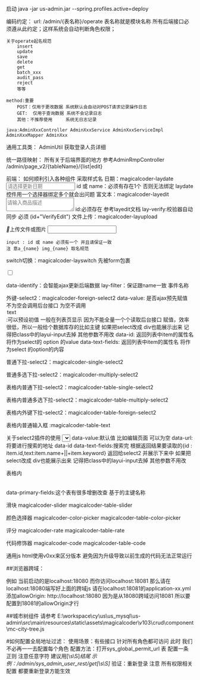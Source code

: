 启动
java -jar us-admin.jar --spring.profiles.active=deploy

编码约定：
    url: /admin/{表名称}/operate
        表名称就是模块名称 所有后端接口必须遵从此约定；这样系统会自动判断角色权限；
    
    关于operate起名规范
        insert
        update
        save
        delete
        get
        batch_xxx
        audit_pass
        reject
        等等
        
    method:重要
        POST：仅用于更改数据 系统默认会自动对POST请求记录操作日志
        GET:  仅用于查询数据 系统不会记录日志
        其他：不推荐使用     系统无日志记录
        
    java:AdminXxxController AdminXxxService AdminXxxServiceImpl AdminXxxMapper AdminXxx 
通用工具类：
    AdminUtil 获取登录人员详细
    
统一路径映射：
    所有关于后端界面的地方 参考AdminRmpController
        /admin/page_v2/{tableName}/{list|edit}
        
        
前端：
如何顺利引入各种组件
采取样式名
日期：magicalcoder-laydate
    <input type="text" class="magicalcoder-laydate layui-input" id="updateTime" name="updateTime" lay-verify="datetime" placeholder="请选择更新日期"  autocomplete="off" value=""/>
    id 或 name：必须有存在1个 否则无法绑定 laydate控件用一个选择器绑定多个就会出问题
富文本：magicalcoder-layedit
	<textarea id="goodsDescription" name="goodsDescription" placeholder="请输入商品描述" lay-verify="goodsDescriptionVerifyEdit" class="magicalcoder-layedit layui-textarea layui-hide" ></textarea>
    id:必须存在 参考layedit文档
    lay-verify:校验器自动同步 必须 (id+"VerifyEdit")
文件上传：magicalcoder-layupload
    <div class="layui-input-block">
        <a class="layui-btn a_imgSrc">
            <i class="layui-icon">&#xe67c;</i>上传文件或图片
        </a>
        <input class="layui-input" name="imgSrc" type="text" />
        <div class="layui-upload-list">
            <img class="layui-textarea layui-upload-img img_imgSrc" />
        </div>
    </div>
    
    input : id 或 name 必须有一个 并且请保证一致 
    注 意a_{name} img_{name} 取名规范
    
    
switch切换：magicalcoder-layswitch
先被form包裹
<form>
    <input type="checkbox" class="magicalcoder-layswitch" data-identify="111" name="publishStatus" lay-filter="publishStatus" lay-skin="switch" lay-text="是|否" />
</form>
    data-identify：会智能ajax更新后端数据
    lay-filter：保证跟name一致 事件名称

外键-select2：magicalcoder-foreign-select2
    data-value:
        是否ajax预先赋值 不为空会调用后台接口
        为空不调用 
    <option value="id">text</option>:可以预设初值 一般在列表页显示 因为不能全量一个个读取后台接口 赋值，效率很低，所以一般给个数据库存的比如主键
    如果把select改成 div也能展示出来 记得把class中的layui-input去掉 其他参数不用改
    data-id: 返回列表中item的属性名 将作为select的 option 的value
    data-text-fields: 返回列表中item的属性名 将作为select 的option的内容
    
普通下拉-select2：magicalcoder-single-select2

普通多选下拉-select2：magicalcoder-multiply-select2

表格内普通下拉-select2：magicalcoder-table-single-select2

表格内普通多选下拉-select2：magicalcoder-table-multiply-select2

表格内外键下拉-select2：magicalcoder-table-foreign-select2

表格内普通输入框 :magicalcoder-table-text

关于select2插件的使用
<select class="js-example-basic-single layui-input" lay-ignore="true" name="goodsCategoryId" data-value="1" data-url="admin/goods_category_rest/search" data-id="id" data-text-fields="name,keyword"></select>
data-value:默认值 比如编辑页面 可以为空
data-url:将要进行搜索的地址
data-id data-text-fields:搜索完 根据返回结果要读取的{id : item.id,text:item.name+||+item.keyword} 返回给select2 并展示下来中
    如果把select改成 div也能展示出来 记得把class中的layui-input去掉 其他参数不用改


表格内
	<table id="newsList" lay-filter="newsList" data-primary-fields="id"></table>
	data-primary-fields:这个表有很多增删改查 基于的主键名称
	
滑块 
magicalcoder-slider
magicalcoder-table-slider

颜色选择器
magicalcoder-color-picker
magicalcoder-table-color-picker

评分
magicalcoder-rate
magicalcoder-table-rate

代码修饰器
magicalcoder-code
magicalcoder-table-code


通用js html使用v0xx来区分版本 避免因为升级导致以前生成的代码无法正常运行

##浏览器跨域：
<script type="application/javascript">
        layui.use(['form','layer','jquery'],function(){
            var $ = layui.jquery;
            $.ajax({
                type: "GET",
                url: "http://localhost:18081/us-admin/admin/goods/get/1",
                data: {},
                dataType: "json",
                crossDomain:true, //设置跨域为true
                xhrFields: {
                    withCredentials: true //默认情况下，标准的跨域请求是不会发送cookie的
                },
                success: function(data){
                    console.log(data)
                    alert("请求成功");
                }
            });

        })
    </script>

例如 当前启动的是localhost:18080 而你访问localhost:18081
那么请在localhost:18080端写好上面的跨域js
请在localhost:18081的application-xx.yml 添加allowOrigin: http://localhost:18080
因为是从18080跨域访问18081 所以要配置到18081的allowOrigin才行


##城市树组件 请参考 E:\workspace\cy\us\us_mysql\us-admin\src\main\resources\static\assets\magicalcoder\v103\crud\component\mc-city-tree.js

#如何配置全局地址过滤：
    使用场景：有些接口 针对所有角色都可访问 此时 我们不必再一一去配置每个角色
    配置方法：打开sys_global_permit_url 表 配置一条正则 注意任意字符 建议用[\s\S]*结尾
    示例：/admin/sys_admin_user_rest/get[\s\S]*
    验证：重新登录 注意 所有权限相关配置 都要重新登录方能生效
